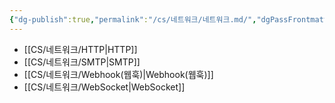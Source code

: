 ```yaml
---
{"dg-publish":true,"permalink":"/cs/네트워크/네트워크.md/","dgPassFrontmatter":true,"noteIcon":"","created":"2024-10-23T20:36:26.802+09:00","updated":"2024-11-05T05:20:08.217+09:00"}
---
```



- [[CS/네트워크/HTTP\|HTTP]]
- [[CS/네트워크/SMTP\|SMTP]]
- [[CS/네트워크/Webhook(웹훅)\|Webhook(웹훅)]]
- [[CS/네트워크/WebSocket\|WebSocket]]
